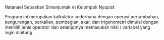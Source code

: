 Natanael Sebastian Simanjuntak \n
Kelompok Nyquist

Program ini merupakan kalkulator sederhana dengan operasi pertambahan, pengurangan, perkalian, pembagian, akar, dan trigonometri
dimulai dengan memilih jenis operator dan selanjutnya memasukan nilai / variabel yang ingin dihitung.
